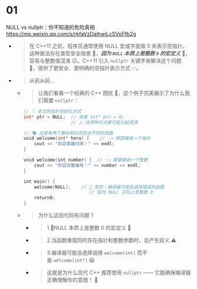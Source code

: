 
# 01

NULL vs nullptr：你不知道的危险真相 https://mp.weixin.qq.com/s/rkfaVzDaihwjLcSVoFfb2g
- > 在 C++11 之前，程序员通常使用 NULL 宏或字面值 0 来表示空指针。这种做法存在类型安全隐患 🚨，***因为 `NULL` 本质上是整数 `0` 的宏定义*** 🔢，容易与整数值混淆 😕。C++11 引入 `nullptr` 关键字来解决这个问题 🎉，提供了更安全、更明确的空指针表示方式 ✅。
- > 从前从前... 
  * > 让我们看看一个经典的 C++ 困扰 🤔，这个例子完美展示了为什么我们需要 `nullptr`：
    ```cpp
    // 👇 老式的指针初始化方式
    int* ptr = NULL;  // 或者 int* ptr = 0; 
                      // ⚠️ 这两种方式都可能引起混淆

    // 🎭 这里有两个看似相似但完全不同的函数
    void welcome(int* hero) {    // 👈 期望接收一个指针
        cout << "欢迎英雄归来！" << endl;
    }

    void welcome(int number) {  // 👈 期望接收一个整数
        cout << "欢迎访客编号：" << number << endl;
    }

    int main() {
        welcome(NULL);    // 🎲 危险！编译器可能会调用错误的函数
                             // 因为 NULL 实际上是整数 0
        return0;
    }
    ```
  * > 为什么这段代码有问题？
    + > 1.🤔NULL 本质上是整数 0 的宏定义 🔢 
    + > 2.当函数重载同时存在指针和整数参数时，会产生歧义 ⚠️
    + > 3.编译器可能会选择调用 `welcome(int)` 而不是 `welcome(int*)` 😱
    + > 这就是为什么现代 C++ 推荐使用 `nullptr` —— 它能确保编译器正确理解你的意图！ 🎯
